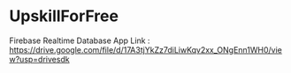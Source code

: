 # UpskillForFree
Firebase Realtime Database App Link : 
https://drive.google.com/file/d/17A3tjYkZz7diLiwKqv2xx_ONgEnn1WH0/view?usp=drivesdk
